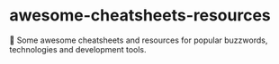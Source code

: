 # awesome-cheatsheets-resources
📌 Some awesome cheatsheets and resources for popular buzzwords, technologies and development tools.
